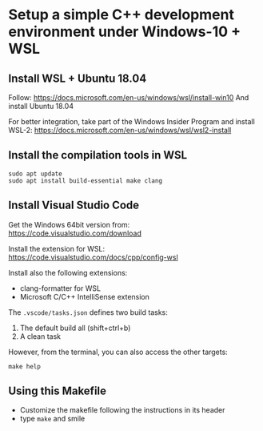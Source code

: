 # Setup a simple C++ development environment under Windows-10 + WSL

## Install WSL + Ubuntu 18.04

Follow:
https://docs.microsoft.com/en-us/windows/wsl/install-win10
And install Ubuntu 18.04

For better integration, take part of the Windows Insider Program and install WSL-2:
https://docs.microsoft.com/en-us/windows/wsl/wsl2-install


## Install the compilation tools in WSL

```
sudo apt update
sudo apt install build-essential make clang
```

## Install Visual Studio Code

Get the Windows 64bit version from:
https://code.visualstudio.com/download

Install the extension for WSL:
https://code.visualstudio.com/docs/cpp/config-wsl

Install also the following extensions:
  - clang-formatter for WSL
  - Microsoft C/C++ IntelliSense extension

The `.vscode/tasks.json` defines two build tasks:
  1. The default build all (shift+ctrl+b)
  2. A clean task

However, from the terminal, you can also access the other targets:
```
make help
```

## Using this Makefile

  - Customize the makefile following the instructions in its header
  - type `make` and smile


